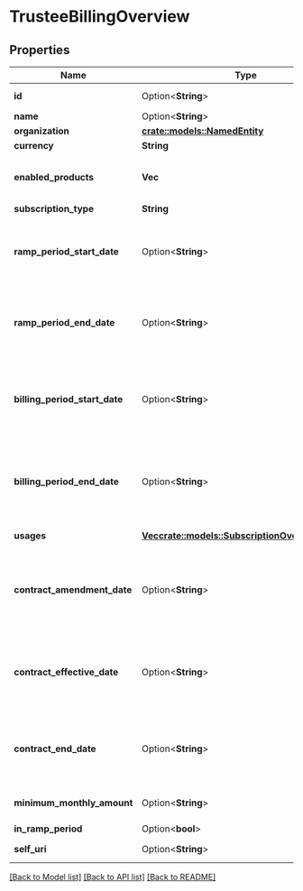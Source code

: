 # TrusteeBillingOverview

## Properties

Name | Type | Description | Notes
------------ | ------------- | ------------- | -------------
**id** | Option<**String**> | The globally unique identifier for the object. | [optional][readonly]
**name** | Option<**String**> |  | [optional]
**organization** | [**crate::models::NamedEntity**](NamedEntity.md) |  | 
**currency** | **String** | The currency type. | 
**enabled_products** | **Vec<String>** | The charge short names for products enabled during the specified period. | 
**subscription_type** | **String** | The subscription type. | 
**ramp_period_start_date** | Option<**String**> | Date-time the ramp period starts. Date time is represented as an ISO-8601 string. For example: yyyy-MM-ddTHH:mm:ss[.mmm]Z | [optional]
**ramp_period_end_date** | Option<**String**> | Date-time the ramp period ends. Date time is represented as an ISO-8601 string. For example: yyyy-MM-ddTHH:mm:ss[.mmm]Z | [optional]
**billing_period_start_date** | Option<**String**> | Date-time the billing period started. Date time is represented as an ISO-8601 string. For example: yyyy-MM-ddTHH:mm:ss[.mmm]Z | [optional]
**billing_period_end_date** | Option<**String**> | Date-time the billing period ended. Date time is represented as an ISO-8601 string. For example: yyyy-MM-ddTHH:mm:ss[.mmm]Z | [optional]
**usages** | [**Vec<crate::models::SubscriptionOverviewUsage>**](SubscriptionOverviewUsage.md) | Usages for the specified period. | 
**contract_amendment_date** | Option<**String**> | Date-time the contract was last amended. Date time is represented as an ISO-8601 string. For example: yyyy-MM-ddTHH:mm:ss[.mmm]Z | [optional]
**contract_effective_date** | Option<**String**> | Date-time the contract became effective. Date time is represented as an ISO-8601 string. For example: yyyy-MM-ddTHH:mm:ss[.mmm]Z | [optional]
**contract_end_date** | Option<**String**> | Date-time the contract ends. Date time is represented as an ISO-8601 string. For example: yyyy-MM-ddTHH:mm:ss[.mmm]Z | [optional]
**minimum_monthly_amount** | Option<**String**> | Minimum amount that will be charged for the month | [optional]
**in_ramp_period** | Option<**bool**> |  | [optional]
**self_uri** | Option<**String**> | The URI for this object | [optional][readonly]

[[Back to Model list]](../README.md#documentation-for-models) [[Back to API list]](../README.md#documentation-for-api-endpoints) [[Back to README]](../README.md)


